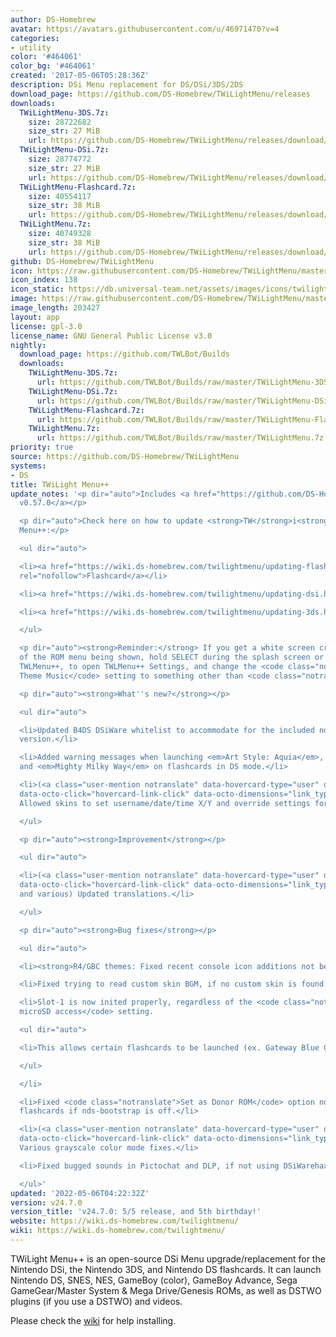 ```yaml
---
author: DS-Homebrew
avatar: https://avatars.githubusercontent.com/u/46971470?v=4
categories:
- utility
color: '#464061'
color_bg: '#464061'
created: '2017-05-06T05:28:36Z'
description: DSi Menu replacement for DS/DSi/3DS/2DS
download_page: https://github.com/DS-Homebrew/TWiLightMenu/releases
downloads:
  TWiLightMenu-3DS.7z:
    size: 28722682
    size_str: 27 MiB
    url: https://github.com/DS-Homebrew/TWiLightMenu/releases/download/v24.7.0/TWiLightMenu-3DS.7z
  TWiLightMenu-DSi.7z:
    size: 28774772
    size_str: 27 MiB
    url: https://github.com/DS-Homebrew/TWiLightMenu/releases/download/v24.7.0/TWiLightMenu-DSi.7z
  TWiLightMenu-Flashcard.7z:
    size: 40554117
    size_str: 38 MiB
    url: https://github.com/DS-Homebrew/TWiLightMenu/releases/download/v24.7.0/TWiLightMenu-Flashcard.7z
  TWiLightMenu.7z:
    size: 40749328
    size_str: 38 MiB
    url: https://github.com/DS-Homebrew/TWiLightMenu/releases/download/v24.7.0/TWiLightMenu.7z
github: DS-Homebrew/TWiLightMenu
icon: https://raw.githubusercontent.com/DS-Homebrew/TWiLightMenu/master/booter/Twilight%2B%2B-animated%20icon-fix.gif
icon_index: 138
icon_static: https://db.universal-team.net/assets/images/icons/twilight-menu.png
image: https://raw.githubusercontent.com/DS-Homebrew/TWiLightMenu/master/logo.png
image_length: 203427
layout: app
license: gpl-3.0
license_name: GNU General Public License v3.0
nightly:
  download_page: https://github.com/TWLBot/Builds
  downloads:
    TWiLightMenu-3DS.7z:
      url: https://github.com/TWLBot/Builds/raw/master/TWiLightMenu-3DS.7z
    TWiLightMenu-DSi.7z:
      url: https://github.com/TWLBot/Builds/raw/master/TWiLightMenu-DSi.7z
    TWiLightMenu-Flashcard.7z:
      url: https://github.com/TWLBot/Builds/raw/master/TWiLightMenu-Flashcard.7z
    TWiLightMenu.7z:
      url: https://github.com/TWLBot/Builds/raw/master/TWiLightMenu.7z
priority: true
source: https://github.com/DS-Homebrew/TWiLightMenu
systems:
- DS
title: TWiLight Menu++
update_notes: '<p dir="auto">Includes <a href="https://github.com/DS-Homebrew/nds-bootstrap/releases/tag/v0.57.0">nds-bootstrap
  v0.57.0</a></p>

  <p dir="auto">Check here on how to update <strong>TW</strong>i<strong>L</strong>ight
  Menu++:</p>

  <ul dir="auto">

  <li><a href="https://wiki.ds-homebrew.com/twilightmenu/updating-flashcard.html"
  rel="nofollow">Flashcard</a></li>

  <li><a href="https://wiki.ds-homebrew.com/twilightmenu/updating-dsi.html" rel="nofollow">DSi</a></li>

  <li><a href="https://wiki.ds-homebrew.com/twilightmenu/updating-3ds.html" rel="nofollow">3DS</a></li>

  </ul>

  <p dir="auto"><strong>Reminder:</strong> If you get a white screen crash instead
  of the ROM menu being shown, hold SELECT during the splash screen or after you launched
  TWLMenu++, to open TWLMenu++ Settings, and change the <code class="notranslate">DSi/3DS
  Theme Music</code> setting to something other than <code class="notranslate">Theme</code>.</p>

  <p dir="auto"><strong>What''s new?</strong></p>

  <ul dir="auto">

  <li>Updated B4DS DSiWare whitelist to accommodate for the included nds-bootstrap
  version.</li>

  <li>Added warning messages when launching <em>Art Style: Aquia</em>, <em>Flipper</em>,
  and <em>Mighty Milky Way</em> on flashcards in DS mode.</li>

  <li>(<a class="user-mention notranslate" data-hovercard-type="user" data-hovercard-url="/users/Epicpkmn11/hovercard"
  data-octo-click="hovercard-link-click" data-octo-dimensions="link_type:self" href="https://github.com/Epicpkmn11">@Epicpkmn11</a>)
  Allowed skins to set username/date/time X/Y and override settings for macro mode.</li>

  </ul>

  <p dir="auto"><strong>Improvement</strong></p>

  <ul dir="auto">

  <li>(<a class="user-mention notranslate" data-hovercard-type="user" data-hovercard-url="/users/Epicpkmn11/hovercard"
  data-octo-click="hovercard-link-click" data-octo-dimensions="link_type:self" href="https://github.com/Epicpkmn11">@Epicpkmn11</a>
  and various) Updated translations.</li>

  </ul>

  <p dir="auto"><strong>Bug fixes</strong></p>

  <ul dir="auto">

  <li><strong>R4/GBC themes: Fixed recent console icon additions not being displayed.</strong></li>

  <li>Fixed trying to read custom skin BGM, if no custom skin is found.</li>

  <li>Slot-1 is now inited properly, regardless of the <code class="notranslate">Slot-1
  microSD access</code> setting.

  <ul dir="auto">

  <li>This allows certain flashcards to be launched (ex. Gateway Blue Card).</li>

  </ul>

  </li>

  <li>Fixed <code class="notranslate">Set as Donor ROM</code> option not showing on
  flashcards if nds-bootstrap is off.</li>

  <li>(<a class="user-mention notranslate" data-hovercard-type="user" data-hovercard-url="/users/DieGo367/hovercard"
  data-octo-click="hovercard-link-click" data-octo-dimensions="link_type:self" href="https://github.com/DieGo367">@DieGo367</a>)
  Various grayscale color mode fixes.</li>

  <li>Fixed bugged sounds in Pictochat and DLP, if not using DSiWarehax.</li>

  </ul>'
updated: '2022-05-06T04:22:32Z'
version: v24.7.0
version_title: 'v24.7.0: 5/5 release, and 5th birthday!'
website: https://wiki.ds-homebrew.com/twilightmenu/
wiki: https://wiki.ds-homebrew.com/twilightmenu/
---
```

TWiLight Menu++ is an open-source DSi Menu upgrade/replacement for the Nintendo DSi, the Nintendo 3DS, and Nintendo DS flashcards. It can launch Nintendo DS, SNES, NES, GameBoy (color), GameBoy Advance, Sega GameGear/Master System & Mega Drive/Genesis ROMs, as well as DSTWO plugins (if you use a DSTWO) and videos.

Please check the [wiki](https://wiki.ds-homebrew.com/twilightmenu/) for help installing.